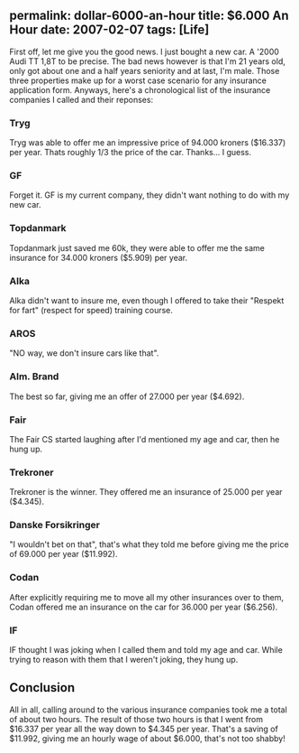 permalink: dollar-6000-an-hour
title: $6.000 An Hour
date: 2007-02-07
tags: [Life]
---
First off, let me give you the good news. I just bought a new car. A '2000 Audi TT 1,8T to be precise. The bad news however is that I'm 21 years old, only got about one and a half years seniority and at last, I'm male. Those three properties make up for a worst case scenario for any insurance application form. Anyways, here's a chronological list of the insurance companies I called and their reponses:

### Tryg

Tryg was able to offer me an impressive price of 94.000 kroners ($16.337) per year. Thats roughly 1/3 the price of the car. Thanks... I guess.

### GF

Forget it. GF is my current company, they didn't want nothing to do with my new car.

### Topdanmark

Topdanmark just saved me 60k, they were able to offer me the same insurance for 34.000 kroners ($5.909) per year.

### Alka

Alka didn't want to insure me, even though I offered to take their "Respekt for fart" (respect for speed) training course.

### AROS

"NO way, we don't insure cars like that".

### Alm. Brand

The best so far, giving me an offer of 27.000 per year ($4.692).

### Fair

The Fair CS started laughing after I'd mentioned my age and car, then he hung up.

### Trekroner

Trekroner is the winner. They offered me an insurance of 25.000 per year ($4.345).

### Danske Forsikringer

"I wouldn't bet on that", that's what they told me before giving me the price of 69.000 per year ($11.992).

### Codan

After explicitly requiring me to move all my other insurances over to them, Codan offered me an insurance on the car for 36.000 per year ($6.256).

### IF

IF thought I was joking when I called them and told my age and car. While trying to reason with them that I weren't joking, they hung up.

## Conclusion

All in all, calling around to the various insurance companies took me a total of about two hours. The result of those two hours is that I went from $16.337 per year all the way down to $4.345 per year. That's a saving of $11.992, giving me an hourly wage of about $6.000, that's not too shabby!
